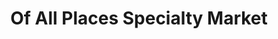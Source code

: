 ---
title: "Of All Places Specialty Market"
url: /berkeley/of-all-places-specialty-market/
shop: Lebensmittel
---